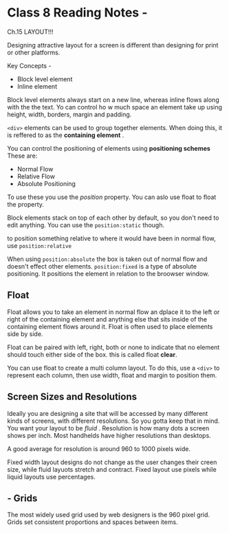 # Class 8 Reading Notes - 


Ch.15 LAYOUT!!!

Designing attractive layout for a screen is different than designing for print or other platforms. 

Key Concepts -

- Block level element
- Inline element

Block level elements always start on a new line, whereas inline flows along with the the text. Yo can control ho w much space an element take up using height, width, borders, margin and padding.

` <div> ` elements can be used to group together elements. When doing this, it is reffered to as the **containing element** .

You can control the positioning of elements using **positioning schemes** 
These are:

- Normal Flow
- Relative Flow
- Absolute Positioning

To use these you use the *position* property. You can aslo use float to float the property.


Block elements stack on top of each other by default, so you don't need to edit anything. You can use the ` position:static ` though.

to position something relative to where it would have been in normal flow, use ` position:relative `

When using ` position:absolute ` the box is taken out of normal flow and doesn't effect other elements. ` position:fixed ` is a type of absolute positioning. It positions the element in relation to the broowser window. 

## Float 

Float allows you to take an element in normal flow an dplace it to the left or right of the containing element and anything else that sits inside of the containing element flows around it. 
Float is often used to place elements side by side. 

 Float can be paired with left, right, both or none to indicate that no element should touch either side of the box. this is called float **clear**.

 You can use float to create a multi column layout. To do this, use a `<div>` to represent each column, then use width, float and margin to position them. 


 ## Screen Sizes and Resolutions

 Ideally you are designing a site that will be accessed by many different kinds of screens, with different resolutions. So you gotta keep that in mind. You want your layout to be *fluid*
.
Resolution is how many dots a screen shows per inch. Most handhelds have higher resolutions than desktops.

A good average for resolution is around 960 to 1000 pixels wide. 

Fixed width layout designs do not change as the user changes their creen size, while fluid layuots stretch and contract. Fixed layout use pixels while liquid layouts use percentages.

## - Grids

The most widely used grid used by web designers is the 960 pixel grid. 
Grids set consistent proportions and spaces between items. 



